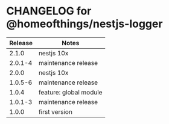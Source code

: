 # CHANGELOG for @homeofthings/nestjs-logger

| Release | Notes                  |
| ------- | ---------------------- |
| 2.1.0   | nestjs 10x             |
| 2.0.1-4 | maintenance release    |
| 2.0.0   | nestjs 10x             |
| 1.0.5-6 | maintenance release    |
| 1.0.4   | feature: global module |
| 1.0.1-3 | maintenance release    |
| 1.0.0   | first version          |
